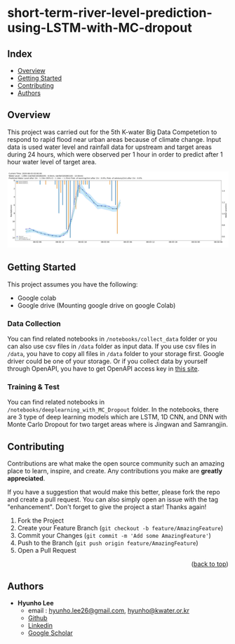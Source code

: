# short-term-river-level-prediction-using-LSTM-with-MC-dropout

## Index
  - [Overview](#overview) 
  - [Getting Started](#getting-started)
  - [Contributing](#contributing)
  - [Authors](#authors)


## Overview
This project was carried out for the 5th K-water Big Data Competetion to respond to rapid flood near urban areas because of climate change. Input data is used water level and rainfall data for upstream and target areas during 24 hours, which were observed per 1 hour in order to predict after 1 hour water level of target area.

![](./header.png)


## Getting Started

This project assumes you have the following:

 - Google colab
 - Google drive (Mounting google drive on google Colab)

### Data Collection

You can find related notebooks in `/notebooks/collect_data` folder or you can also use csv files in `/data` folder as input data.
If you use csv files in `/data`, you have to copy all files in `/data` folder to your storage first. Google driver could be one of your storage.
Or if you collect data by yourself through OpenAPI, you have to get OpenAPI access key in [this site](http://www.wamis.go.kr:8080/wamisweb/main/mainPage.do). 

### Training & Test

You can find related notebooks in `/notebooks/deeplearning_with_MC_Dropout` folder.
In the notebooks, there are 3 type of deep learning models which are LSTM, 1D CNN, and DNN with Monte Carlo Dropout for two target areas where is Jingwan and Samrangjin.


<!-- CONTRIBUTING -->
## Contributing

Contributions are what make the open source community such an amazing place to learn, inspire, and create. Any contributions you make are **greatly appreciated**.

If you have a suggestion that would make this better, please fork the repo and create a pull request. You can also simply open an issue with the tag "enhancement".
Don't forget to give the project a star! Thanks again!

1. Fork the Project
2. Create your Feature Branch (`git checkout -b feature/AmazingFeature`)
3. Commit your Changes (`git commit -m 'Add some AmazingFeature'`)
4. Push to the Branch (`git push origin feature/AmazingFeature`)
5. Open a Pull Request

<p align="right">(<a href="#top">back to top</a>)</p>


<!-- Authors -->
## Authors
  - **Hyunho Lee** 
    - email : <hyunho.lee26@gmail.com>, <hyunho@kwater.or.kr>
    - [Github](https://github.com/hyunholee26)
    - [Linkedin](https://www.linkedin.com/in/hyunho-lee-91a473226/)
    - [Google Scholar](https://scholar.google.com/citations?user=_BauogcAAAAJ&hl=ko)
